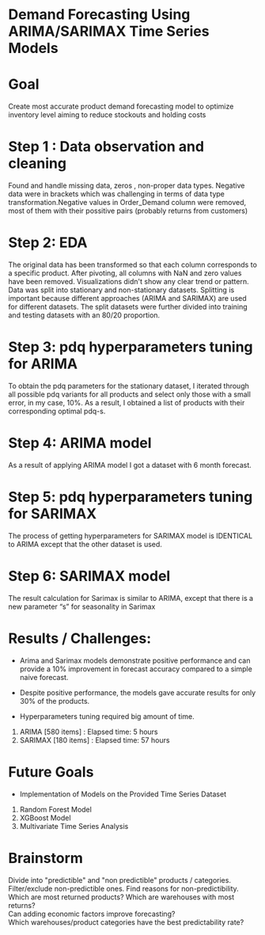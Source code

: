 # Demand Forecasting Using ARIMA/SARIMAX Time Series Models

# Goal
Create most accurate product demand forecasting model to optimize inventory level aiming to reduce stockouts and holding costs 

# Step 1 : Data observation and cleaning
Found and handle missing data, zeros , non-proper data types. Negative data were in brackets which was challenging in terms of data type transformation.Negative values in Order_Demand column were removed, most of them with their possitive pairs (probably returns from customers)


# Step 2: EDA
The original data has been transformed so that each column corresponds to a specific product. After pivoting, all columns with NaN and zero values have been removed.
Visualizations didn't show any clear trend or pattern.
Data was split into stationary and non-stationary datasets. Splitting is important because different approaches (ARIMA and SARIMAX) are used for different datasets. The split datasets were further divided into training and testing datasets with an 80/20 proportion.

# Step 3: pdq hyperparameters tuning for ARIMA
To obtain the pdq parameters for the stationary dataset, I iterated through all possible pdq variants for all products and select only those with a small error, in my case, 10%. As a result, I obtained a list of products with their corresponding optimal pdq-s.

# Step 4: ARIMA model
As a result of applying ARIMA model I got a dataset with 6 month forecast.

# Step 5: pdq hyperparameters tuning for SARIMAX
The process of getting hyperparameters for SARIMAX model is IDENTICAL to ARIMA except that the other dataset is used.

# Step 6: SARIMAX model
The result calculation for Sarimax is similar to ARIMA, except that there is a new parameter “s” for seasonality in Sarimax

# Results / Challenges:
*  Arima and Sarimax models demonstrate positive performance and can provide a 10% improvement in forecast accuracy compared to a simple naive forecast.

*  Despite positive performance, the models gave accurate results for only 30% of the products.

*  Hyperparameters tuning required big amount of time. 
1.  ARIMA [580 items] : Elapsed time: 5 hours 
2.  SARIMAX  [180 items] : Elapsed time: 57 hours

# Future Goals
* Implementation of Models on the Provided Time Series Dataset

1.  Random Forest Model
2.  XGBoost Model
3.  Multivariate Time Series Analysis


# Brainstorm 
Divide into "predictible" and "non predictible" products / categories. Filter/exclude non-predictible ones.
Find reasons for non-predictibility. <br>
Which are most returned products? Which are warehouses with most returns?<br>
Can adding economic factors improve forecasting?<br>
Which warehouses/product categories have the best predictability rate?<br>




